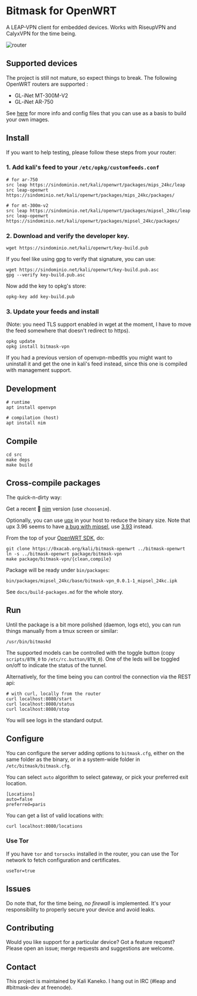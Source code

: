 # Bitmask for OpenWRT

A LEAP-VPN client for embedded devices. Works with RiseupVPN and CalyxVPN for the time being.

![router](https://0xacab.org/kali/bitmask-openwrt/-/raw/master/docs/router.png)

## Supported devices

The project is still not mature, so expect things to break. The following OpenWRT routers are supported :

* GL-iNet MT-300M-V2
* GL-iNet AR-750

See [here](https://0xacab.org/kali/bitmask-openwrt/-/tree/master/docs/devices)
for more info and config files that you can use as a basis to build your own
images.

## Install

If you want to help testing, please follow these steps from your router:

### 1. Add kali's feed to your `/etc/opkg/customfeeds.conf`

```
# for ar-750 
src leap https://sindominio.net/kali/openwrt/packages/mips_24kc/leap
src leap-openwrt https://sindominio.net/kali/openwrt/packages/mips_24kc/packages/

# for mt-300m-v2
src leap https://sindominio.net/kali/openwrt/packages/mipsel_24kc/leap
src leap-openwrt https://sindominio.net/kali/openwrt/packages/mipsel_24kc/packages/

```

### 2. Download and verify the developer key.

```
wget https://sindominio.net/kali/openwrt/key-build.pub
```

If you feel like using gpg to verify that signature, you can use:

```
wget https://sindominio.net/kali/openwrt/key-build.pub.asc
gpg --verify key-build.pub.asc
```

Now add the key to opkg's store:

```
opkg-key add key-build.pub
```

### 3. Update your feeds and install

(Note: you need TLS support enabled in wget at the moment, I have to move the feed somewhere that doesn't redirect to https).

```
opkg update
opkg install bitmask-vpn
```

If you had a previous version of openvpn-mbedtls you might want to uninstall it and get the one in kali's feed instead, since this one is compiled with management support.


## Development

```
# runtime
apt install openvpn

# compilation (host)
apt install nim
```

## Compile

```
cd src
make deps
make build
```

## Cross-compile packages

The quick-n-dirty way:

Get a recent 👑 [nim](https://nim-lang.org/) version (use `choosenim`).

Optionally, you can use [upx](https://upx.github.io/) in your host to reduce
the binary size. Note that upx 3.96 seems to have [a bug with mipsel](https://github.com/upx/upx/issues/87),
use [3.93](https://github.com/upx/upx/releases/download/v3.93/upx-3.93-amd64_linux.tar.xz) instead.

From the top of your [OpenWRT SDK](https://github.com/openwrt/openwrt/), do:

```
git clone https://0xacab.org/kali/bitmask-openwrt ../bitmask-openwrt
ln -s ../bitmask-openwrt package/bitmask-vpn
make package/bitmask-vpn/{clean,compile}
```

Package will be ready under `bin/packages`:

```
bin/packages/mipsel_24kc/base/bitmask-vpn_0.0.1-1_mipsel_24kc.ipk
```

See `docs/build-packages.md` for the whole story.

## Run

Until the package is a bit more polished (daemon, logs etc), you can run things manually from a tmux screen or similar:

```
/usr/bin/bitmaskd
```

The supported models can be controlled with the toggle button (copy
`scripts/BTN_0` to `/etc/rc.button/BTN_0`). One of the leds will be toggled
on/off to indicate the status of the tunnel.

Alternatively, for the time being you can control the connection via the REST
api:

```
# with curl, locally from the router
curl localhost:8080/start
curl localhost:8080/status
curl localhost:8080/stop
```

You will see logs in the standard output.

## Configure

You can configure the server adding options to `bitmask.cfg`, either on the
same folder as the binary, or in a system-wide folder in
`/etc/bitmask/bitmask.cfg`. 

You can select `auto` algorithm to select gateway, or pick your preferred exit
location.

```
[Locations]
auto=false
preferred=paris
```

You can get a list of valid locations with:

```
curl localhost:8080/locations
```

### Use Tor

If you have `tor` and `torsocks` installed in the router, you can use the Tor network to fetch configuration and certificates.

```
useTor=true
```

## Issues

Do note that, for the time being, *no firewall* is implemented. It's your
responsibility to properly secure your device and avoid leaks.

## Contributing

Would you like support for a particular device? Got a feature request? 
Please open an issue; merge requests and suggestions are welcome.

## Contact

This project is maintained by Kali Kaneko. I hang out in IRC (#leap and #bitmask-dev at freenode).
